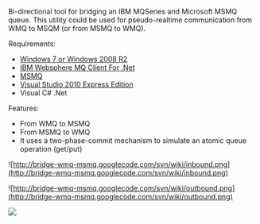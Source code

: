 Bi-directional tool for bridging an IBM MQSeries and Microsoft MSMQ queue.
This utility could be used for pseudo-realtime communication from WMQ to MSQM (or from MSMQ to WMQ).

Requirements:
  * [Windows 7 or Windows 2008 R2](http://windows.microsoft.com/en-us/windows/home)
  * [IBM Websphere MQ Client For .Net](http://www-01.ibm.com/software/integration/wmq/clients/)
  * [MSMQ](http://msdn.microsoft.com/en-us/library/aa967729.aspx)
  * [Visual Studio 2010 Express Edition](http://www.microsoft.com/visualstudio/eng/products/visual-studio-2010-express)
  * Visual C# .Net

Features:
  * From WMQ to MSMQ
  * From MSMQ to WMQ
  * It uses a two-phase-commit mechanism to simulate an atomic queue operation (get/put)

![http://bridge-wmq-msmq.googlecode.com/svn/wiki/inbound.png](http://bridge-wmq-msmq.googlecode.com/svn/wiki/inbound.png)

![http://bridge-wmq-msmq.googlecode.com/svn/wiki/outbound.png](http://bridge-wmq-msmq.googlecode.com/svn/wiki/outbound.png)

[![](http://www4.clustrmaps.com/stats/maps-no_clusters/code.google.com-p-bridge-wmq-msmq--thumb.jpg)](http://www4.clustrmaps.com/user/59f108703)